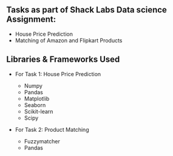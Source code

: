 ## Tasks  as part of Shack Labs Data science Assignment:

- House Price Prediction
- Matching of Amazon and Flipkart Products

## Libraries & Frameworks Used
- For Task 1: House Price Prediction
  - Numpy
  - Pandas
  - Matplotlib
  - Seaborn
  - Scikit-learn
  - Scipy

- For Task 2: Product Matching
  - Fuzzymatcher
  - Pandas

